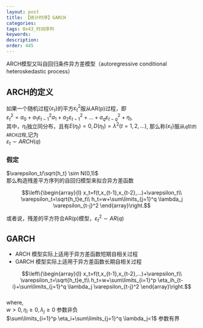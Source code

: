 ```yaml
---
layout: post
title: 【统计时序】GARCH
categories:
tags: 0x43_时间序列
keywords:
description:
order: 445
---
```


ARCH模型又叫自回归条件异方差模型（autoregressive conditional heteroskedastic process）  

## ARCH的定义

如果一个随机过程$\{ \varepsilon_t \}$的平方$\varepsilon_t^2$服从AR(p)过程，即  
$\varepsilon_t^2=a_0+a_1 \varepsilon_{t-1}^2a_1 +a_2 \varepsilon_{t-1}^2+...+a_q \varepsilon_{t-q}^2+\eta_t$,  
其中，$\eta_t$独立同分布，且有$E(\eta_t)=0,D(\eta_t)=\lambda^2(t=1,2,...)$,
那么称$\{ \varepsilon_t \}$服从`q阶的ARCH过程`,记为  
$\varepsilon_t\sim ARCH(q)$  


### 假定
$\varepsilon_t/\sqrt{h_t} \sim N(0,1)$  
那么构造残差平方序列的自回归模型来拟合异方差函数  

$$\left\{\begin{array}{l}
x_t=f(t,x_{t-1},x_{t-2},...)+\varepsilon_t\\
\varepsilon_t=\sqrt{h_t}e_t\\
h_t=w+\sum\limits_{j=1}^q \lambda_j \varepsilon_{t-j}^2
\end{array}\right.$$


或者说，残差的平方符合AR(p)模型，$\varepsilon_t^2\sim AR(q)$
## GARCH
- ARCH 模型实际上适用于异方差函数短期自相关过程
- GARCH 模型实际上适用于异方差函数长期自相关过程


$$\left\{\begin{array}{l}
x_t=f(t,x_{t-1},x_{t-2},...)+\varepsilon_t\\
\varepsilon_t=\sqrt{h_t}e_t\\
h_t=w+\sum\limits_{i=1}^p \eta_ih_{t-i}+\sum\limits_{j=1}^q \lambda_j \varepsilon_{t-j}^2
\end{array}\right.$$  
where,  
$w>0,\eta_i\geq0,\lambda_j\geq0$ 参数非负  
$\sum\limits_{i=1}^p \eta_i+\sum\limits_{j=1}^q \lambda_j<1$ 参数有界  
